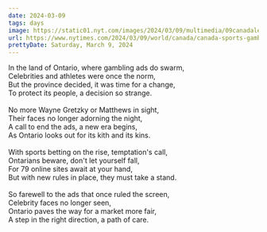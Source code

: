 ```yaml
---
date: 2024-03-09
tags: days
image: https://static01.nyt.com/images/2024/03/09/multimedia/09canadaletter-gretzky-cqjh/09canadaletter-gretzky-cqjh-facebookJumbo.jpg
url: https://www.nytimes.com/2024/03/09/world/canada/canada-sports-gambling-advertising.html
prettyDate: Saturday, March 9, 2024
---
```

In the land of Ontario, where gambling ads do swarm,<br>Celebrities and athletes were once the norm,<br>But the province decided, it was time for a change,<br>To protect its people, a decision so strange.<br><br>No more Wayne Gretzky or Matthews in sight,<br>Their faces no longer adorning the night,<br>A call to end the ads, a new era begins,<br>As Ontario looks out for its kith and its kins.<br><br>With sports betting on the rise, temptation's call,<br>Ontarians beware, don't let yourself fall,<br>For 79 online sites await at your hand,<br>But with new rules in place, they must take a stand.<br><br>So farewell to the ads that once ruled the screen,<br>Celebrity faces no longer seen,<br>Ontario paves the way for a market more fair,<br>A step in the right direction, a path of care.